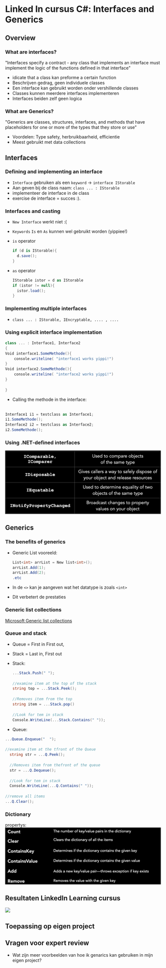 # Linked In cursus C#: Interfaces and Generics



## Overview

### What are interfaces?

"Interfaces specify a contract - any class that implements an interface must implement the logic of the functions defined in that interface"

- idicate that a class kan preforme a certain function
- Beschrijven gedrag, geen individuele classes
- Een interface kan gebruikt worden onder vershillende classes
- Classes kunnen meerdere interfaces implementeren
- Interfaces beiden zelf geen logica

### What are Generics?

"Generics are classes, structures, interfaces, and methods that have placeholders for one or more of the types that they store or use"


- Voordelen: Type safety, herbruikbaarheid, efficientie
- Meest gebruikt met data collections
  
## Interfaces

### Defining and implementing an interface

- `Interface` gebruiken als een `keyword` -> `interface IStorable`
- Aan geven bij de class naam: `class ... : IStorable`
- implementeer de interface in de class
- exercise de interface = succes :).

### Interfaces and casting

- `New Interface` werkt niet :(
- `Keywords` `Is` en `As` kunnen wel gebruikt worden (yippiee!)
- `is` operator 

  
  ```cs
  if (d is IStorable){
    d.save();
  }
  ```
- `as` operator
  
  ```cs
  IStorable istor = d as IStorable
  if (istor != null){
    istor.load();
  }

  ```

### Implementing multiple interfaces 

-  `class ... : IStorable, IEncryptable, .... , ....`
  
### Using explicit interface implementation

```cs
class ... : Interface1, Interface2
{
Void interface1.SomeMethode(){
    console.writeline( "interface1 works yippi!")
}
Void interface2.SomeMethode(){
    console.writeline( "interface2 works yippi!")
}

}
```
- Calling the  methode in the interface:
  
```cs

Interface1 i1 = testclass as Interface1;
i1.SomeMethode();
Interface2 i2 = testclass as Interface2;
i2.SomeMethode();

```

### Using .NET-defined interfaces

![.NET-Defined Interfaces](/docs/Doortje/LinkenIn-Cursus/Built%20in%20.NET%20interfaces.png)

## Generics

### The benefits of generics

- Generic List vooreeld:
  
  ```cs
  List<int> arrList = New list<int>();
  arrList.Add(1);
  arrList.Add(2);
  .etc
  ```

- In de `<>` kan je aangeven wat het datatype is zoals `<int>`
- Dit verbetert de prestaties

### Generic list collections

[Microsoft Generic list collections](https://learn.microsoft.com/en-us/dotnet/api/system.collections.generic?view=net-8.0)

### Queue and stack

- Queue = First in First out,
- Stack = Last in, First out 
- Stack:
  
  ```cs
  ...Stack.Push(" ");

  //examine item at the top of the stack
  string top = ...Stack.Peek();

  //Removes item from the top
  string item = ...Stack.pop()
  
  //Look for tem in stack
  Console.WriteLine(...Stack.Contains(" "));

  ```
- Queue:
  
```cs
...Queue.Enqueue("  ");

//examine item at the tfront of the Queue
  string str = ...Q.Peek();

  //Removes item from thefront of the queue
  str = ...Q.Dequeue();
  
  //Look for tem in stack
  Console.WriteLine(...Q.Contains(" "));

//remove all items
...Q.Clear();


```

### Dictionary

propertys:
  ![](/docs/Doortje/LinkenIn-Cursus/Dictonary-genaric-interfaces.png)

## Resultaten LinkedIn Learning cursus

![](/docs/Doortje/LinkenIn-Cursus/C#%20Interfaces%20and%20Generics%20certivicaat.png) 

## Toepassing op eigen project


## Vragen voor expert review
- Wat zijn meer voorbeelden van hoe ik genarics kan gebruiken in mijn eigen project?